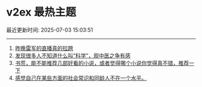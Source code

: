 # v2ex 最热主题

最近更新时间: 2025-07-03 15:03:51

--- 
1. [昨晚雷军的直播真的拉跨](https://www.v2ex.com/t/1142657) 
2. [发现很多人不知道什么叫“科学”，观中医之争有感](https://www.v2ex.com/t/1142663) 
3. [书荒，能不能推荐几部好看的小说，或者觉得哪个小说你觉得真不错，推荐一下](https://www.v2ex.com/t/1142672) 
4. [感觉自己在某些方面的社会常识和同龄人不在一个水平。](https://www.v2ex.com/t/1142677) 

